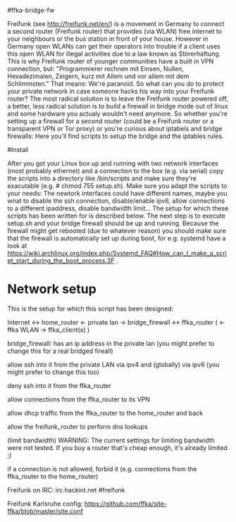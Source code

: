 #ffka-bridge-fw

Freifunk (see http://freifunk.net/en/) is a movement in Germany to connect a second router (Freifunk router) that provides (via WLAN) free internet to your neighbours or the bus station in front of your house. However in Germany open WLANs can get their operators into trouble if a client uses this open WLAN for illegal activities due to a law known as Störerhaftung. This is why Freifunk router of younger communities have a built in VPN connection, but: "Programmierer rechnen mit Einsen, Nullen, Hexadezimalen, Zeigern, kurz mit Allem und vor allem mit dem Schlimmsten." That means: We're paranoid. So what can you do to protect your private network in case someone hacks his way into your Freifunk router? The most radical solution is to leave the Freifunk router powered off, a better, less radical solution is to build a firewall in bridge mode out of linux and some hardware you actualy wouldn't need anymore. So whether you're setting up a firewall for a second router (could be a Freifunk router or a transparent VPN or Tor proxy) or you're curious about iptabels and bridge firewalls: Here you'll find scripts to setup the bridge and the iptables rules.

#Install

After you got your Linux box up and running with two network interfaces (most probably ethernet) and a connection to the box (e.g. via serial) copy the scripts into a directory like /bin/scripts and make sure they're exacutable (e.g. # chmod 755 setup.sh). Make sure you adapt the scripts to your needs: The newtork interfaces could have different names, maybe you wnat to disable the ssh connection, disable/enable ipv6, allow connections to a different ipaddress, disable bandwidth limit... The setup for which these scripts has been written for is described below. The next step is to execute setup.sh and your bridge firewall should be up and running. Because the firewall might get rebooted (due to whatever reason) you should make sure that the firewall is automatically set up during boot, for e.g. systemd have a look at https://wiki.archlinux.org/index.php/Systemd_FAQ#How_can_I_make_a_script_start_during_the_boot_process.3F .

# Network setup

This is the setup for which this script has been designed:

Internet <-> home_router <- private lan -> bridge_firewall <-> ffka_router ( <- ffka WLAN -> ffka_client(s) )

bridge_firewall:
  has an ip address in the private lan (you might prefer to change this for a real bridged fireall)
  
  allow ssh into it from the private LAN via ipv4 and (globally) via ipv6 (you might prefer to change this too)
  
  deny ssh into it from the ffka_router
  
  allow connections from the ffka_router to its VPN
  
  allow dhcp traffic from the ffka_router to the home_router and back
  
  allow the freifunk_router to perform dns lookups
  
  (limit bandwidth) WARNING: The current settings for limiting bandwidth were not tested. If you buy a router that's cheap enough, it's already limited ;)
  
  if a connection is not allowed, forbid it (e.g. connections from the ffka_router to the home_router)


Freifunk on IRC: irc.hackint.net #freifunk

Freifunk Karlsruhe config: https://github.com/ffka/site-ffka/blob/master/site.conf
